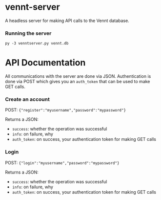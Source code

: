 # vennt-server
A headless server for making API calls to the Vennt database.


### Running the server
`py -3 venntserver.py vennt.db`


# API Documentation
All communications with the server are done via JSON. Authentication is done via POST which gives you an `auth_token` that can be used to make GET calls.

### Create an account
POST: `{"register":"myusername","password":"mypassword"}`

Returns a JSON:
- `success`: whether the operation was successful
- `info`: on failure, why
- `auth_token`: on success, your authentication token for making GET calls

### Login
POST: `{"login":"myusername","password":"mypassword"}`

Returns a JSON:
- `success`: whether the operation was successful
- `info`: on failure, why
- `auth_token`: on success, your authentication token for making GET calls
